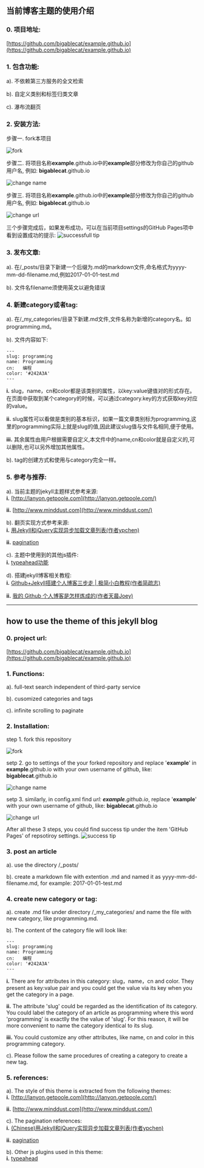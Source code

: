 ## 当前博客主题的使用介绍

### 0. 项目地址:  
[https://github.com/bigablecat/example.github.io](https://github.com/bigablecat/example.github.io)  

### 1. 包含功能:
a). 不依赖第三方服务的全文检索  

b). 自定义类别和标签归类文章  

c). 瀑布流翻页  

### 2. 安装方法:
步骤一. fork本项目

![fork](https://raw.githubusercontent.com/bigablecat/example.github.io/master/public/img/fork.png)  

步骤二. 将项目名称**example**.github.io中的**example**部分修改为你自己的github用户名, 例如: **bigablecat**.github.io

![change name](https://raw.githubusercontent.com/bigablecat/example.github.io/master/public/img/change_name.png)  

步骤三. 将项目名称**example**.github.io中的**example**部分修改为你自己的github用户名, 例如: **bigablecat**.github.io

![change url](https://raw.githubusercontent.com/bigablecat/example.github.io/master/public/img/change_url.png)  

三个步骤完成后，如果发布成功，可以在当前项目settings的GitHub Pages项中看到设置成功的提示:
![successfull tip](https://raw.githubusercontent.com/bigablecat/example.github.io/master/public/img/published.png)  


### 3. 发布文章:
a). 在/_posts/目录下新建一个后缀为.md的markdown文件,命名格式为yyyy-mm-dd-filename.md,例如2017-01-01-test.md

b). 文件名filename须使用英文以避免错误

### 4. 新建category或者tag:
a). 在/_my_categories/目录下新建.md文件,文件名称为新增的category名。如programming.md。

b). 文件内容如下:  
```shell
---
slug: programming
name: Programming
cn:   编程
color: '#242A3A'
---
```
**i.** slug，name，cn和color都是该类别的属性，以key:value键值对的形式存在。在页面中获取到某个category的时候，可以通过category.key的方式获取key对应的value。  

**ii.** slug属性可以看做是类别的基本标识，如果一篇文章类别标为programming,这里的programming实际上就是slug的值,因此建议slug值与文件名相同,便于使用。  

**iii.** 其余属性由用户根据需要自定义,本文件中的name,cn和color就是自定义的,可以删除,也可以另外增加其他属性。  

b). tag的创建方式和使用与category完全一样。

### 5. 参考与推荐:
a). 当前主题的jekyll主题样式参考来源:  
**i.** [http://lanyon.getpoole.com](http://lanyon.getpoole.com/)  

**ii.** [http://www.minddust.com](http://www.minddust.com/)  

b). 翻页实现方式参考来源:  
**i.** [用Jekyll和jQuery实现异步加载文章列表(作者ypchen)](https://alfred-sun.github.io/blog/2014/12/11/jekykll-jquery-asyn-load/)  

**ii.** [pagination](http://imakewebthings.com/waypoints/)  

c). 主题中使用到的其他js插件:  
**i.** [typeahead功能](http://www.runningcoder.org/jquerytypeahead/)  

d). 搭建jekyll博客相关教程:  
**i.** [Github+Jekyll搭建个人博客三步走 | 极简小白教程(作者简疏志)](http://www.jianshu.com/p/95646037acdc/)  

**ii.** [我的 Github 个人博客是怎样炼成的(作者天晨Joey)](http://www.jianshu.com/p/4fd3cb0a11da/)  


***

## how to use the theme of this jekyll blog

### 0. project url:  
[https://github.com/bigablecat/example.github.io](https://github.com/bigablecat/example.github.io)  

### 1. Functions:  
a). full-text search independent of third-party service
  
b). cusomized categories and tags  

c). infinite scrolling to paginate  

### 2. Installation:  
step 1. fork this repository

![fork](https://raw.githubusercontent.com/bigablecat/example.github.io/master/public/img/fork.png)

setp 2. go to settings of the your forked repository and replace '**example**' in **example**.github.io with your own username of github, like: **bigablecat**.github.io

![change name](https://raw.githubusercontent.com/bigablecat/example.github.io/master/public/img/change_name.png)

setp 3. similarly, in config.xml find *url: **example**.github.io*, replace '**example**' with your own username of github, like: **bigablecat**.github.io

![change url](https://raw.githubusercontent.com/bigablecat/example.github.io/master/public/img/change_url.png)

After all these 3 steps, you could find success tip under the item 'GitHub Pages' of repsotiroy settings. 
![success tip](https://raw.githubusercontent.com/bigablecat/example.github.io/master/public/img/published.png)


### 3. post an article
a). use the directory /_posts/  

b). create a markdown file with extention .md and named it as yyyy-mm-dd-filename.md, for example: 2017-01-01-test.md

### 4. create new category or tag:  
a). create .md file under directory /_my_categories/ and name the file with new category, like programming.md.  

b). The content of the category file will look like:  
```shell
---
slug: programming
name: Programming
cn:   编程
color: '#242A3A'
---
```
**i.** There are for attributes in this category: slug，name，cn and color. They present as key:value pair and you could get the value via its key when you get the category in a page.  

**ii.** The attribute 'slug' could be regarded as the identification of its category. You could label the category of an article as programming where this word 'programming' is exactlly the the value of 'slug'. For this reason, it will be more convenient to name the category identical to its slug.  

**iii.** You could customize any other attributes, like name, cn and color in this programming category.  

c). Please follow the same procedures of creating a category to create a new tag.  

### 5. references:  
a). The style of this theme is extracted from the following themes:  
**i.** [http://lanyon.getpoole.com](http://lanyon.getpoole.com/)  

**ii.** [http://www.minddust.com](http://www.minddust.com/)  

c). The pagination references:  
**i.** [(Chinese)用Jekyll和jQuery实现异步加载文章列表(作者ypchen)](https://alfred-sun.github.io/blog/2014/12/11/jekykll-jquery-asyn-load/)  

**ii.** [pagination](http://imakewebthings.com/waypoints/)  

b). Other js plugins used in this theme:  
**i.** [typeahead](http://www.runningcoder.org/jquerytypeahead/)  
